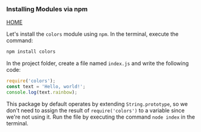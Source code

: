 ### Installing Modules via npm

[HOME](../README.md)

Let's install the `colors` module using `npm`. In the terminal, execute the command:

```bash
npm install colors
```

In the project folder, create a file named `index.js` and write the following code:

```js
require('colors');
const text = 'Hello, world!';
console.log(text.rainbow);
```

This package by default operates by extending `String.prototype`, so we don't need to assign the result of `require('colors')` to a variable since we're not using it. Run the file by executing the command `node index` in the terminal.
